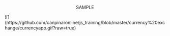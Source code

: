 <p align="center">
SAMPLE
  
</p>
![](https://github.com/canpinaronline/js_training/blob/master/currency%20exchange/currencyapp.gif?raw=true)


